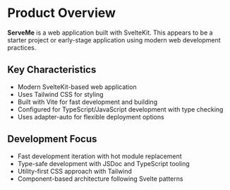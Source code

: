 # Product Overview

**ServeMe** is a web application built with SvelteKit. This appears to be a starter project or early-stage application using modern web development practices.

## Key Characteristics
- Modern SvelteKit-based web application
- Uses Tailwind CSS for styling
- Built with Vite for fast development and building
- Configured for TypeScript/JavaScript development with type checking
- Uses adapter-auto for flexible deployment options

## Development Focus
- Fast development iteration with hot module replacement
- Type-safe development with JSDoc and TypeScript tooling
- Utility-first CSS approach with Tailwind
- Component-based architecture following Svelte patterns